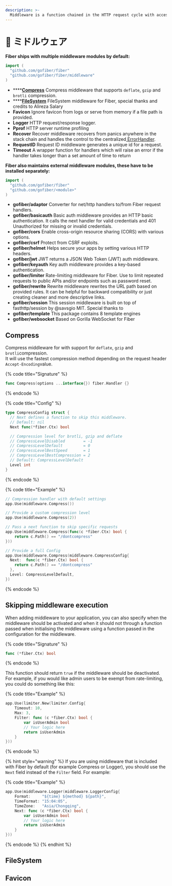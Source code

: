 ```yaml
---
description: >-
  Middleware is a function chained in the HTTP request cycle with access to the Context which it uses to perform a specific action, for example, logging every request or enabling CORS.
---
```


# 🧬 ミドルウェア

**Fiber ships with multiple middleware modules by default:**

```go
import (
  "github.com/gofiber/fiber"
  "github.com/gofiber/fiber/middleware"
)
```

* \*\*\*\*[**Compress**](middleware.md#compress) Compress middleware that supports `deflate`, `gzip` and `brotli` compression.
* \*\*\*\*[**FileSystem**](middleware.md#filesystem) FileSystem middleware for Fiber, special thanks and credits to Alireza Salary
* **Favicon** Ignore favicon from logs or serve from memory if a file path is provided.
* **Logger** HTTP request/response logger.
* **Pprof** HTTP server runtime profiling
* **Recover** Recover middleware recovers from panics anywhere in the stack chain and handles the control to the centralized[ ErrorHandler](error-handling.md).
* **RequestID** Request ID middleware generates a unique id for a request.
* **Timeout** A wrapper function for handlers which will raise an error if the handler takes longer than a set amount of time to return

**Fiber also maintains external middleware modules, these have to be installed separately:**

```go
import (
  "github.com/gofiber/fiber"
  "github.com/gofiber/<module>"
)
```

* **gofiber/adaptor** Converter for net/http handlers to/from Fiber request handlers.
* **gofiber/basicauth** Basic auth middleware provides an HTTP basic authentication. It calls the next handler for valid credentials and 401 Unauthorized for missing or invalid credentials.
* **gofiber/cors** Enable cross-origin resource sharing \(CORS\) with various options.
* **gofiber/csrf** Protect from CSRF exploits.
* **gofiber/helmet** Helps secure your apps by setting various HTTP headers.
* **gofiber/jwt** JWT returns a JSON Web Token \(JWT\) auth middleware.
* **gofiber/keyauth** Key auth middleware provides a key-based authentication.
* **gofiber/limiter** Rate-limiting middleware for Fiber. Use to limit repeated requests to public APIs and/or endpoints such as password reset.
* **gofiber/rewrite** Rewrite middleware rewrites the URL path based on provided rules. It can be helpful for backward compatibility or just creating cleaner and more descriptive links.
* **gofiber/session** This session middleware is built on top of fasthttp/session by @savsgio MIT. Special thanks to
* **gofiber/template** This package contains 8 template engines
* **gofiber/websocket** Based on Gorilla WebSocket for Fiber

## Compress

Compress middleware for with support for `deflate`, `gzip` and `brotli`compression.  
It will use the fastest compression method depending on the request header `Accept-Encoding`value.

{% code title="Signature" %}
```go
func Compress(options ...interface{}) fiber.Handler {}
```
{% endcode %}

{% code title="Config" %}
```go
type CompressConfig struct {
  // Next defines a function to skip this middleware.
  // Default: nil
  Next func(*fiber.Ctx) bool

  // Compression level for brotli, gzip and deflate
  // CompressLevelDisabled        = -1
  // CompressLevelDefault         = 0
  // CompressLevelBestSpeed       = 1
  // CompressLevelBestCompression = 2
  // Default: CompressLevelDefault
  Level int
}
```
{% endcode %}

{% code title="Example" %}
```go
// Compression handler with default settings
app.Use(middleware.Compress())

// Provide a custom compression level
app.Use(middleware.Compress(2))

// Pass a next function to skip specific requests
app.Use(middleware.Compress(func(c *fiber.Ctx) bool {
    return c.Path() == "/dontcompress"
}))

// Provide a full Config
app.Use(middleware.Compress(middleware.CompressConfig{
  Next:  func(c *fiber.Ctx) bool {
    return c.Path() == "/dontcompress"
  },
  Level: CompressLevelDefault,
})
```
{% endcode %}

## Skipping middleware execution

When adding middleware to your application, you can also specify when the middleware should be activated and when it should not through a function passed when initialising the middleware using a function passed in the configuration for the middleware.

{% code title="Signature" %}
```go
func (*fiber.Ctx) bool
```
{% endcode %}

This function should return `true` if the middleware should be deactivated. For example, if you would like admin users to be exempt from rate-limiting, you could do something like this:

{% code title="Example" %}
```go
app.Use(limiter.New(limiter.Config{
    Timeout: 10,
    Max: 3,
    Filter: func (c *fiber.Ctx) bool {
        var isUserAdmin bool
        // Your logic here
        return isUserAdmin
    }
}))
```
{% endcode %}

{% hint style="warning" %}
If you are using middleware that is included with Fiber by default \(for example Compress or Logger\), you should use the `Next` field instead of the `Filter` field. For example:

{% code title="Example" %}
```go
app.Use(middleware.Logger(middleware.LoggerConfig{
    Format:     "${time} ${method} ${path}",
    TimeFormat: "15:04:05",
    TimeZone:   "Asia/Chongqing",
    Next: func (c *fiber.Ctx) bool {
        var isUserAdmin bool
        // Your logic here
        return isUserAdmin
    }
}))
```
{% endcode %}
{% endhint %}

## FileSystem

## Favicon

